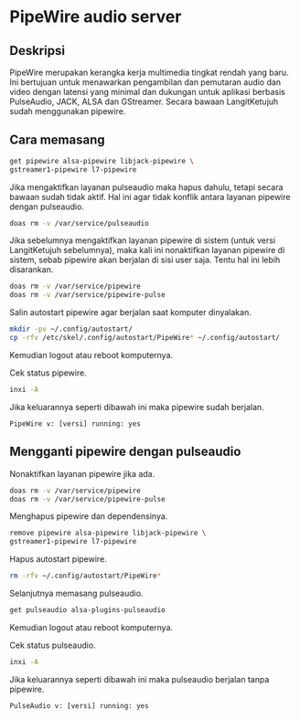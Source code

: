 # PipeWire audio server

## Deskripsi

PipeWire merupakan kerangka kerja multimedia tingkat rendah yang baru. Ini bertujuan untuk menawarkan pengambilan dan pemutaran audio dan video dengan latensi yang minimal dan dukungan untuk aplikasi berbasis PulseAudio, JACK, ALSA dan GStreamer. Secara bawaan LangitKetujuh sudah menggunakan pipewire.

## Cara memasang

```sh
get pipewire alsa-pipewire libjack-pipewire \
gstreamer1-pipewire l7-pipewire
```

Jika mengaktifkan layanan pulseaudio maka hapus dahulu, tetapi secara bawaan sudah tidak aktif. Hal ini agar tidak konflik antara layanan pipewire dengan pulseaudio.

```sh
doas rm -v /var/service/pulseaudio
```

Jika sebelumnya mengaktifkan layanan pipewire di sistem (untuk versi LangitKetujuh sebelumnya), maka kali ini nonaktifkan layanan pipewire di sistem, sebab pipewire akan berjalan di sisi user saja. Tentu hal ini lebih disarankan.

```sh
doas rm -v /var/service/pipewire
doas rm -v /var/service/pipewire-pulse
```

Salin autostart pipewire agar berjalan saat komputer dinyalakan.

```sh
mkdir -pv ~/.config/autostart/
cp -rfv /etc/skel/.config/autostart/PipeWire* ~/.config/autostart/
```

Kemudian logout atau reboot komputernya.

Cek status pipewire.

```sh
inxi -A
```

Jika keluarannya seperti dibawah ini maka pipewire sudah berjalan.

`PipeWire v: [versi] running: yes`

## Mengganti pipewire dengan pulseaudio

Nonaktifkan layanan pipewire jika ada.

```sh
doas rm -v /var/service/pipewire
doas rm -v /var/service/pipewire-pulse
```

Menghapus pipewire dan dependensinya.

```sh
remove pipewire alsa-pipewire libjack-pipewire \
gstreamer1-pipewire l7-pipewire
```

Hapus autostart pipewire.

```sh
rm -rfv ~/.config/autostart/PipeWire*
```

Selanjutnya memasang pulseaudio.

```sh
get pulseaudio alsa-plugins-pulseaudio
```

Kemudian logout atau reboot komputernya.

Cek status pulseaudio.

```sh
inxi -A
```

Jika keluarannya seperti dibawah ini maka pulseaudio berjalan tanpa pipewire.

`PulseAudio v: [versi] running: yes`
